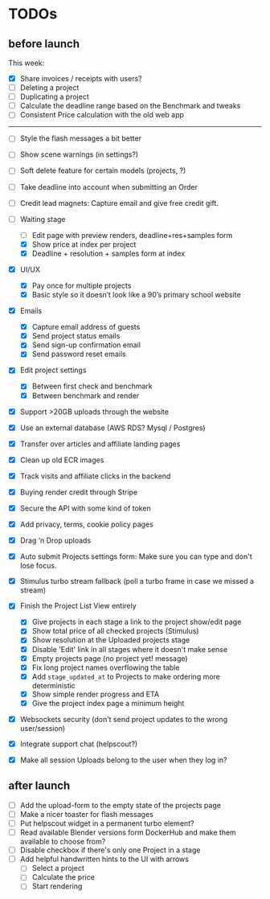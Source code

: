 # TODOs

## before launch

This week:

- [x]  Share invoices / receipts with users?
- [ ]  Deleting a project
- [ ]  Duplicating a project
- [ ]  Calculate the deadline range based on the Benchmark and tweaks
- [ ]  Consistent Price calculation with the old web app

---

- [ ]  Style the flash messages a bit better
- [ ]  Show scene warnings (in settings?)
- [ ]  Soft delete feature for certain models (projects, ?)
- [ ]  Take deadline into account when submitting an Order
- [ ]  Credit lead magnets: Capture email and give free credit gift.
- [ ]  Waiting stage
    - [ ]  Edit page with preview renders, deadline+res+samples form
    - [x]  Show price at index per project
    - [x]  Deadline + resolution + samples form at index
- [x]  UI/UX
    - [x]  Pay once for multiple projects
    - [x]  Basic style so it doesn’t look like a 90’s primary school website
- [x]  Emails
    - [x]  Capture email address of guests
    - [x]  Send project status emails
    - [x]  Send sign-up confirmation email
    - [x]  Send password reset emails
- [x]  Edit project settings
    - [x]  Between first check and benchmark
    - [x]  Between benchmark and render
- [x]  Support >20GB uploads through the website
- [x]  Use an external database (AWS RDS? Mysql / Postgres)
- [x]  Transfer over articles and affiliate landing pages
- [x]  Clean up old ECR images
- [x]  Track visits and affiliate clicks in the backend
- [x] Buying render credit through Stripe
- [x] Secure the API with some kind of token
- [x] Add privacy, terms, cookie policy pages
- [x]  Drag ‘n Drop uploads
- [x]  Auto submit Projects settings form: Make sure you can type and don't lose focus.
- [x]  Stimulus turbo stream fallback (poll a turbo frame in case we missed a stream)
- [x]  Finish the Project List View entirely
    - [x]  Give projects in each stage a link to the project show/edit page
    - [x]  Show total price of all checked projects (Stimulus)
    - [x]  Show resolution at the Uploaded projects stage
    - [x]  Disable 'Edit' link in all stages where it doesn't make sense
    - [x]  Empty projects page (no project yet! message)
    - [x]  Fix long project names overflowing the table
    - [x]  Add `stage_updated_at` to Projects to make ordering more deterministic
    - [x]  Show simple render progress and ETA
    - [x]  Give the project index page a minimum height
- [x]  Websockets security (don't send project updates to the wrong user/session)
- [x]  Integrate support chat (helpscout?)
- [x]  Make all session Uploads belong to the user when they log in?


## after launch

- [ ] Add the upload-form to the empty state of the projects page
- [ ] Make a nicer toaster for flash messages
- [ ] Put helpscout widget in a permanent turbo element?
- [ ] Read available Blender versions form DockerHub and make them available to choose from?
- [ ]  Disable checkbox if there's only one Project in a stage
- [ ]  Add helpful handwritten hints to the UI with arrows
    - [ ]  Select a project
    - [ ]  Calculate the price
    - [ ]  Start rendering

